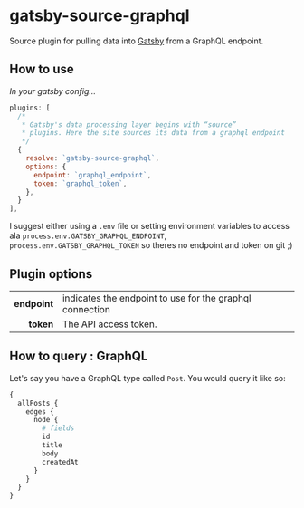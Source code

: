 # gatsby-source-graphql

Source plugin for pulling data into [Gatsby](https://github.com/gatsbyjs) from a GraphQL endpoint.

## How to use
*In your gatsby config...*
```javascript
plugins: [
  /*
   * Gatsby's data processing layer begins with “source”
   * plugins. Here the site sources its data from a graphql endpoint
   */
  {
    resolve: `gatsby-source-graphql`,
    options: {
      endpoint: `graphql_endpoint`,
      token: `graphql_token`,
    },
  }
],
```
I suggest either using a `.env` file or setting environment variables to access ala `process.env.GATSBY_GRAPHQL_ENDPOINT`, `process.env.GATSBY_GRAPHQL_TOKEN` so theres no endpoint and token on git ;)

## Plugin options
|              |                                                          |
|-------------:|:---------------------------------------------------------|
| **endpoint** | indicates the endpoint to use for the graphql connection |
| **token**    | The API access token.                                    |

## How to query : GraphQL

Let's say you have a GraphQL type called `Post`. You would query it like so:

```graphql
{
  allPosts {
    edges {
      node {
        # fields
        id
        title
        body
        createdAt
      }
    }
  }
}
```
